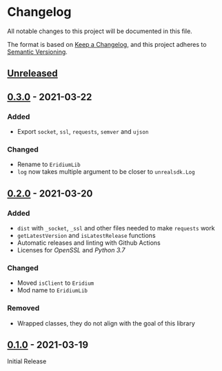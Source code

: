 # Changelog
All notable changes to this project will be documented in this file.

The format is based on [Keep a Changelog](https://keepachangelog.com/en/1.0.0/),
and this project adheres to [Semantic Versioning](https://semver.org/spec/v2.0.0.html).

## [Unreleased]

## [0.3.0] - 2021-03-22

### Added

- Export `socket`, `ssl`, `requests`, `semver` and `ujson`

### Changed

- Rename to `EridiumLib`
- `log` now takes multiple argument to be closer to `unrealsdk.Log`

## [0.2.0] - 2021-03-20

### Added

- `dist` with `_socket`, `_ssl` and other files needed to make `requests` work
- `getLatestVersion` and `isLatestRelease` functions
- Automatic releases and linting with Github Actions
- Licenses for *OpenSSL* and *Python 3.7*

### Changed

- Moved `isClient` to `Eridium`
- Mod name to `EridiumLib`

### Removed

- Wrapped classes, they do not align with the goal of this library

## [0.1.0] - 2021-03-19

Initial Release

[Unreleased]: https://github.com/RLNT/bl2_eridium/compare/v0.3.0...HEAD
[0.3.0]: https://github.com/RLNT/bl2_eridium/compare/v0.2.0...v0.3.0
[0.2.0]: https://github.com/RLNT/bl2_eridium/compare/v0.1.0...v0.2.0
[0.1.0]: https://github.com/RLNT/bl2_eridium/releases/tag/v0.1.0